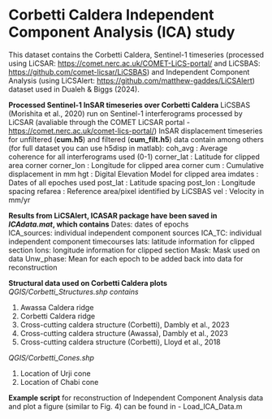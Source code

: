 # Corbetti Caldera Independent Component Analysis (ICA) study
This dataset contains the Corbetti Caldera, Sentinel-1 timeseries (processed using LiCSAR: https://comet.nerc.ac.uk/COMET-LiCS-portal/ and LiCSBAS: https://github.com/comet-licsar/LiCSBAS) and Independent Component Analysis (using LiCSAlert: https://github.com/matthew-gaddes/LiCSAlert) dataset used in Dualeh &amp; Biggs (2024). 

**Processed Sentinel-1 InSAR timeseries over Corbetti Caldera**
LiCSBAS (Morishita et al., 2020) run on Sentinel-1 interferograms processed by LiCSAR (avaliable through the COMET LiCSAR portal - https://comet.nerc.ac.uk/comet-lics-portal/) 
InSAR displacement timeseries for unfiltered (**cum.h5**) and filtered (**cum_filt.h5**) data contain among others (for full dataset you can use h5disp in matlab):
coh_avg     :   Average coherence for all interferograms used (0-1)
corner_lat  :   Latitude for clipped area corner
corner_lon  :   Longitude for clipped area corner
cum         :   Cumulative displacement in mm
hgt         :   Digital Elevation Model for clipped area
imdates     :   Dates of all epoches used
post_lat    :   Latitude spacing 
post_lon    :   Longitude spacing
refarea     :   Reference area/pixel identified by LiCSBAS
vel         :   Velocity in mm/yr
 
**Results from LiCSAlert, ICASAR package have been saved in _ICAdata.mat_, which contains**
Dates:          dates of epochs            
ICA_sources:    individual independent component sources
ICA_TC:         individual independent component timecourses
lats:           latitude information for clipped section
lons:           longitude information for clipped section
Mask:           Mask used on data
Unw_phase:      Mean for each epoch to be added back into data for reconstruction

**Structural data used on Corbetti Caldera plots**
_QGIS/Corbetti_Structures.shp contains_
1. Awassa Caldera ridge
2. Corbetti Caldera ridge
3. Cross-cutting caldera structure (Corbetti), Dambly et al., 2023
4. Cross-cutting caldera structure (Awassa), Dambly et al., 2023
5. Cross-cutting caldera structure (Corbetti), Lloyd et al., 2018

_QGIS/Corbetti_Cones.shp_
1. Location of Urji cone
2. Location of Chabi cone 

**Example script** for reconstruction of Independent Component Analysis data and plot a figure (similar to Fig. 4) can be found in - 
Load_ICA_Data.m
